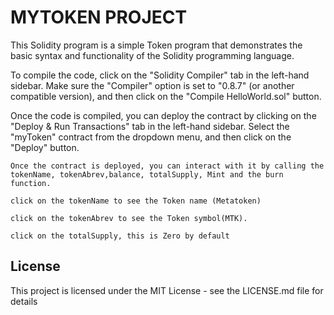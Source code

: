 # MYTOKEN PROJECT

This Solidity program is a simple Token program that demonstrates the basic syntax and functionality of the Solidity programming language.


To compile the code, click on the "Solidity Compiler" tab in the left-hand sidebar. Make sure the "Compiler" option is set to "0.8.7" (or another compatible version), and then click on the "Compile HelloWorld.sol" button.

Once the code is compiled, you can deploy the contract by clicking on the "Deploy & Run Transactions" tab in the left-hand sidebar. Select the "myToken" contract from the dropdown menu, and then click on the "Deploy" button.

```
Once the contract is deployed, you can interact with it by calling the tokenName, tokenAbrev,balance, totalSupply, Mint and the burn function.

click on the tokenName to see the Token name (Metatoken)

click on the tokenAbrev to see the Token symbol(MTK).

click on the totalSupply, this is Zero by default
```


## License

This project is licensed under the MIT License - see the LICENSE.md file for details
